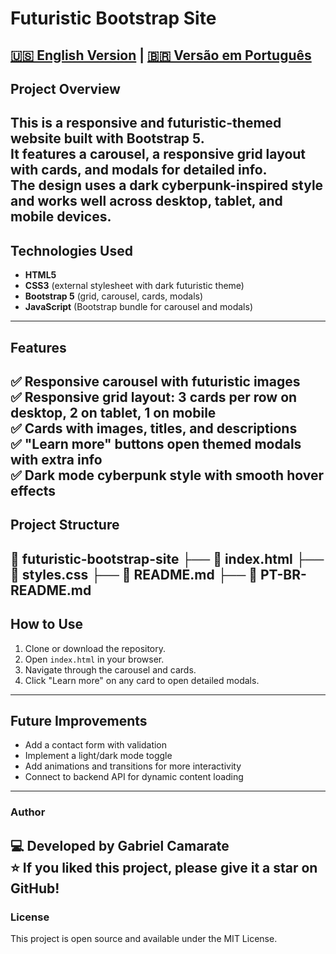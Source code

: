 # Futuristic Bootstrap Site
[🇺🇸 English Version](README.md) | [🇧🇷 Versão em Português](PT-BR-README.md)
---
## Project Overview
This is a responsive and futuristic-themed website built with **Bootstrap 5**.  
It features a **carousel**, a **responsive grid layout** with cards, and **modals** for detailed info.  
The design uses a dark cyberpunk-inspired style and works well across desktop, tablet, and mobile devices.
---
## Technologies Used
- **HTML5**  
- **CSS3** (external stylesheet with dark futuristic theme)  
- **Bootstrap 5** (grid, carousel, cards, modals)  
- **JavaScript** (Bootstrap bundle for carousel and modals)  
---
## Features
✅ Responsive carousel with futuristic images  
✅ Responsive grid layout: 3 cards per row on desktop, 2 on tablet, 1 on mobile  
✅ Cards with images, titles, and descriptions  
✅ "Learn more" buttons open themed modals with extra info  
✅ Dark mode cyberpunk style with smooth hover effects  
---
## Project Structure
📂 futuristic-bootstrap-site
├── 📄 index.html
├── 📄 styles.css
├── 📄 README.md
├── 📄 PT-BR-README.md
---
## How to Use
1. Clone or download the repository.  
2. Open `index.html` in your browser.  
3. Navigate through the carousel and cards.  
4. Click "Learn more" on any card to open detailed modals.  
---
## Future Improvements
- Add a contact form with validation  
- Implement a light/dark mode toggle  
- Add animations and transitions for more interactivity  
- Connect to backend API for dynamic content loading  
---
### Author
💻 Developed by **Gabriel Camarate**  
⭐ If you liked this project, please give it a star on GitHub!  
---
### License
This project is open source and available under the MIT License.

